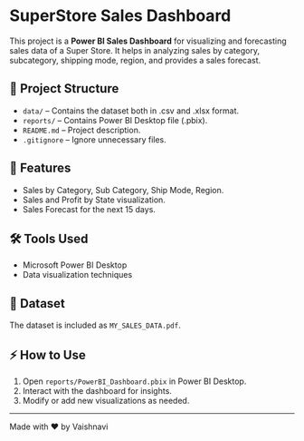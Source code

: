 # SuperStore Sales Dashboard

This project is a **Power BI Sales Dashboard** for visualizing and forecasting sales data of a Super Store. It helps in analyzing sales by category, subcategory, shipping mode, region, and provides a sales forecast.

## 📂 Project Structure

- `data/` – Contains the dataset both in .csv and .xlsx format.
- `reports/` – Contains Power BI Desktop file (.pbix).
- `README.md` – Project description.
- `.gitignore` – Ignore unnecessary files.

## 🚀 Features

- Sales by Category, Sub Category, Ship Mode, Region.
- Sales and Profit by State visualization.
- Sales Forecast for the next 15 days.

## 🛠️ Tools Used

- Microsoft Power BI Desktop
- Data visualization techniques

## 📄 Dataset

The dataset is included as `MY_SALES_DATA.pdf`.

## ⚡ How to Use

1. Open `reports/PowerBI_Dashboard.pbix` in Power BI Desktop.
2. Interact with the dashboard for insights.
3. Modify or add new visualizations as needed.

---

Made with ❤️ by Vaishnavi
